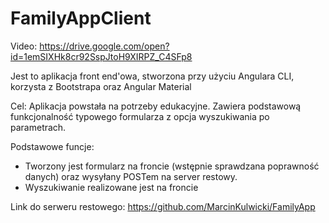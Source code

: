 # FamilyAppClient

Video:
https://drive.google.com/open?id=1emSIXHk8cr92SspJtoH9XIRPZ_C4SFp8

Jest to aplikacja front end'owa, stworzona przy użyciu Angulara CLI, korzysta z Bootstrapa oraz Angular Material

Cel: 
Aplikacja powstała na potrzeby edukacyjne. Zawiera podstawową funkcjonalność typowego formularza z opcja wyszukiwania po parametrach.

Podstawowe funcje:
- Tworzony jest formularz na froncie (wstępnie sprawdzana poprawność danych) oraz wysyłany POSTem na server restowy.
- Wyszukiwanie realizowane jest na froncie

Link do serweru restowego:
https://github.com/MarcinKulwicki/FamilyApp
